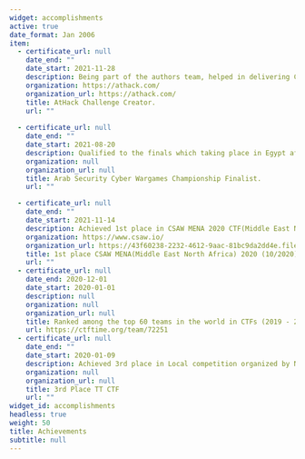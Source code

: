 ```yaml
---
widget: accomplishments
active: true
date_format: Jan 2006
item:
  - certificate_url: null
    date_end: ""
    date_start: 2021-11-28
    description: Being part of the authors team, helped in delivering Cryptography and Digital Forensics Challenges. 
    organization: https://athack.com/
    organization_url: https://athack.com/
    title: AtHack Challenge Creator.
    url: ""
    
  - certificate_url: null
    date_end: ""
    date_start: 2021-08-20
    description: Qualified to the finals which taking place in Egypt after 48h long competition and more than 500 participated teams.
    organization: null
    organization_url: null
    title: Arab Security Cyber Wargames Championship Finalist.
    url: ""

  - certificate_url: null
    date_end: ""
    date_start: 2021-11-14
    description: Achieved 1st place in CSAW MENA 2020 CTF(Middle East North Africa) after 48h long competition
    organization: https://www.csaw.io/
    organization_url: https://43f60238-2232-4612-9aac-81bc9da2dd4e.filesusr.com/ugd/acbc49_6517e125dbc34b05b88f847e6c8396d2.pdf
    title: 1st place CSAW MENA(Middle East North Africa) 2020 (10/2020)
    url: ""
  - certificate_url: null
    date_end: 2020-12-01
    date_start: 2020-01-01
    description: null
    organization: null
    organization_url: null
    title: Ranked among the top 60 teams in the world in CTFs (2019 - 2020)
    url: https://ctftime.org/team/72251
  - certificate_url: null
    date_end: ""
    date_start: 2020-01-09
    description: Achieved 3rd place in Local competition organized by National Operator Tunisie Telecom
    organization: null
    organization_url: null
    title: 3rd Place TT CTF
    url: ""
widget_id: accomplishments
headless: true
weight: 50
title: Achievements
subtitle: null
---
```

